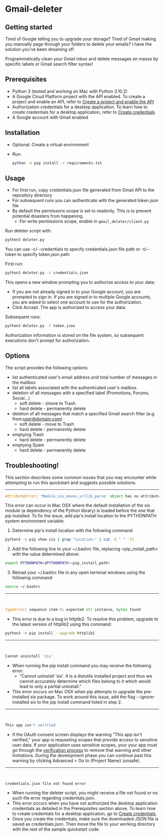 # Gmail-deleter

Getting started
---------------
Tired of Google telling you to upgrade your storage? Tired of Gmail making you manually page through your folders to delete your emails?  I have the solution you've been dreaming of!

Programmatically clean your Gmail inbox and delete messages en masse by specific labels or Gmail search filter syntax!


Prerequisites
-------------

 - Python 3 (tested and working on Mac with Python 3.10.2)
 - A Google Cloud Platform project with the API enabled. To create a project and enable an API, refer to [Create a project and enable the API](https://developers.google.com/workspace/guides/create-project)
 - Authorization credentials for a desktop application. To learn how to create credentials for a desktop application, refer to [Create credentials](https://developers.google.com/workspace/guides/create-credentials)
 - A Google account with Gmail enabled


Installation
------------

 - Optional: Create a virtual environment 
 
 - Run: 
   
   ```bash 
   python -m pip install -r requirements.txt
   ```
 

Usage
-----

 - For first run, copy credentials.json file generated from Gmail API to the repository directory
 - For subsequent runs you can authenticate with the generated token.json file
 - By default the permissons scope is set to readonly. This is to prevent potential disasters from happening.
   - For write permissions scope, enable in ```gmail_deleter/client.py``` 


Run deleter script with:
```bash
python3 deleter.py
```
You can use -c/--credentials to specify credentials.json file path or -t/--token to specify token.json path

First run:
```bash
python3 deleter.py -c credentials.json
```
This opens a new window prompting you to authorize access to your data:

- If you are not already signed in to your Google account, you are prompted to sign in. If you are signed in to multiple Google accounts, you are asked to select one account to use for the authorization.
- Click Accept. The app is authorized to access your data.


Subsequent runs:
```bash
python3 deleter.py -t token.json
```
Authorization information is stored on the file system, so subsequent executions don't prompt for authorization.


Options
-------
The script provides the following options:  
 - list authenticated user's email address and total number of messages in the mailbox
 - list all labels associated with the authenticated user's mailbox.
 - deletion of all messages with a specified label (Promotions, Forums, Social...)
   - soft delete - (move to Trash
   - hard delete - permanently delete
 - deletion of all messages that match a specified Gmail search filter (e.g. from:user@domain.com)
   - soft delete - move to Trash
   - hard delete - permanently delete
 - emptying Trash  
   - hard delete - permanently delete
 - emptying Spam  
   - hard delete - permanently delete
 

Troubleshooting!
----------------
This section describes some common issues that you may encounter while attempting to run this quickstart and suggests possible solutions.
***


```python
AttributeError: 'Module_six_moves_urllib_parse' object has no attribute 'urlparse'
```
This error can occur in Mac OSX where the default installation of the six module (a dependency of the Python library) is loaded before the one that pip installed. To fix the issue, add pip's install location to the PYTHONPATH system environment variable:

1. Determine pip's install location with the following command:
```bash
python3 -m pip show six | grep "Location:" | cut -d " " -f2
```

2. Add the following line to your ~/.bashrc file, replacing <pip_install_path> with the value determined above:
```bash
export PYTHONPATH=$PYTHONPATH:<pip_install_path>
```

3. Reload your ~/.bashrc file in any open terminal windows using the following command:
```bash
source ~/.bashrc
```
***
<br/>

```python
TypeError: sequence item 0: expected str instance, bytes found
```
- This error is due to a bug in httplib2. To resolve this problem, upgrade to the latest version of httplib2 using this command:
```bash
python3 -m pip install --upgrade httplib2
```
***
<br/>

```python
Cannot uninstall 'six'
```
- When running the pip install command you may receive the following error:
  - "Cannot uninstall 'six'. It is a distutils installed project and thus we cannot accurately determine which files belong to it which would lead to only a partial uninstall."
- This error occurs on Mac OSX when pip attempts to upgrade the pre-installed six package. To work around this issue, add the flag --ignore-installed six to the pip install command listed in step 2.
***
<br/>

```bash
This app isn't verified
```
- If the OAuth consent screen displays the warning "This app isn't verified," your app is requesting scopes that provide access to sensitive user data. If your application uses sensitive scopes, your your app must go through the [verification process](https://support.google.com/cloud/answer/7454865) to remove that warning and other limitations. During the development phase you can continue past this warning by clicking Advanced > Go to {Project Name} (unsafe).
***
<br/>

```bash
credentials.json file not found error
```
- When running the deleter script, you might receive a file not found or no such file error regarding credentials.json.
- This error occurs when you have not authorized the desktop application credentials as detailed in the Prerequisites section above. To learn how to create credentials for a desktop application, go to [Create credentials](https://developers.google.com/workspace/guides/create-credentials).
- Once you create the credentials, make sure the downloaded JSON file is saved as credentials.json. Then move the file to your working directory with the rest of the sample quickstart code.